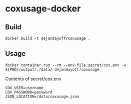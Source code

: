 # coxusage-docker

## Build

```
docker build -t dejandayoff/coxusage .
```

## Usage

```
docker container run --rm --env-file secret/cox.env -v ${PWD}/output/:/data/ dejandayoff/coxusage
```

Contents of secret/cox.env

```
COX_USER=username
COX_PASSWORD=password
JSON_LOCATION=/data/coxusage.json
```
